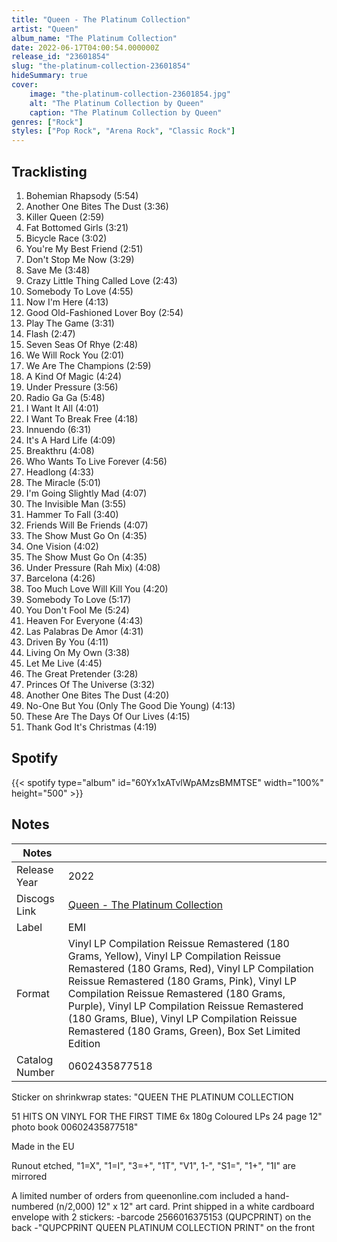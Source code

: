 ```yaml
---
title: "Queen - The Platinum Collection"
artist: "Queen"
album_name: "The Platinum Collection"
date: 2022-06-17T04:00:54.000000Z
release_id: "23601854"
slug: "the-platinum-collection-23601854"
hideSummary: true
cover:
    image: "the-platinum-collection-23601854.jpg"
    alt: "The Platinum Collection by Queen"
    caption: "The Platinum Collection by Queen"
genres: ["Rock"]
styles: ["Pop Rock", "Arena Rock", "Classic Rock"]
---
```


## Tracklisting
1. Bohemian Rhapsody (5:54)
2. Another One Bites The Dust (3:36)
3. Killer Queen (2:59)
4. Fat Bottomed Girls (3:21)
5. Bicycle Race (3:02)
6. You're My Best Friend (2:51)
7. Don't Stop Me Now (3:29)
8. Save Me (3:48)
9. Crazy Little Thing Called Love (2:43)
10. Somebody To Love (4:55)
11. Now I'm Here (4:13)
12. Good Old-Fashioned Lover Boy (2:54)
13. Play The Game (3:31)
14. Flash (2:47)
15. Seven Seas Of Rhye (2:48)
16. We Will Rock You (2:01)
17. We Are The Champions (2:59)
18. A Kind Of Magic (4:24)
19. Under Pressure (3:56)
20. Radio Ga Ga (5:48)
21. I Want It All (4:01)
22. I Want To Break Free (4:18)
23. Innuendo (6:31)
24. It's A Hard Life (4:09)
25. Breakthru (4:08)
26. Who Wants To Live Forever (4:56)
27. Headlong (4:33)
28. The Miracle (5:01)
29. I'm Going Slightly Mad (4:07)
30. The Invisible Man (3:55)
31. Hammer To Fall (3:40)
32. Friends Will Be Friends (4:07)
33. The Show Must Go On (4:35)
34. One Vision (4:02)
35. The Show Must Go On (4:35)
36. Under Pressure (Rah Mix) (4:08)
37. Barcelona (4:26)
38. Too Much Love Will Kill You (4:20)
39. Somebody To Love (5:17)
40. You Don't Fool Me (5:24)
41. Heaven For Everyone (4:43)
42. Las Palabras De Amor (4:31)
43. Driven By You (4:11)
44. Living On My Own (3:38)
45. Let Me Live (4:45)
46. The Great Pretender (3:28)
47. Princes Of The Universe (3:32)
48. Another One Bites The Dust (4:20)
49. No-One But You (Only The Good Die Young) (4:13)
50. These Are The Days Of Our Lives (4:15)
51. Thank God It's Christmas (4:19)


## Spotify
{{< spotify type="album" id="60Yx1xATvlWpAMzsBMMTSE" width="100%" height="500" >}}



## Notes
| Notes          |             |
| ---------------| ----------- |
| Release Year   | 2022 |
| Discogs Link   | [Queen - The Platinum Collection](https://www.discogs.com/release/23601854-Queen-The-Platinum-Collection) |
| Label          | EMI |
| Format         | Vinyl LP Compilation Reissue Remastered (180 Grams, Yellow), Vinyl LP Compilation Reissue Remastered (180 Grams, Red), Vinyl LP Compilation Reissue Remastered (180 Grams, Pink), Vinyl LP Compilation Reissue Remastered (180 Grams, Purple), Vinyl LP Compilation Reissue Remastered (180 Grams, Blue), Vinyl LP Compilation Reissue Remastered (180 Grams, Green), Box Set Limited Edition |
| Catalog Number | 0602435877518 |

Sticker on shrinkwrap states:
"QUEEN
THE PLATINUM 
COLLECTION

51 HITS ON VINYL 
FOR THE FIRST TIME
6x 180g Coloured LPs
24 page 12" photo book
00602435877518"

Made in the EU

Runout etched, "1=X", "1=I", "3=+", "1T", "V1", 1-", "S1=", "1+", "1I" are mirrored

A limited number of orders from queenonline.com included a hand-numbered (n/2,000) 12" x 12" art card.
Print shipped in a white cardboard envelope with 2 stickers:
-barcode 2566016375153 (QUPCPRINT) on the back
-"QUPCPRINT QUEEN PLATINUM COLLECTION PRINT"  on the front


